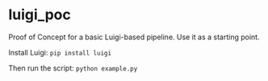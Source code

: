 # luigi_poc
Proof of Concept for a basic Luigi-based pipeline.
Use it as a starting point.

Install Luigi:
 `pip install luigi`

Then run the script:
`python example.py`
